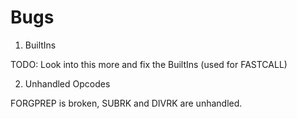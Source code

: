 # Bugs

1. BuiltIns

TODO: Look into this more and fix the BuiltIns (used for FASTCALL)

2. Unhandled Opcodes

FORGPREP is broken, SUBRK and DIVRK are unhandled.
